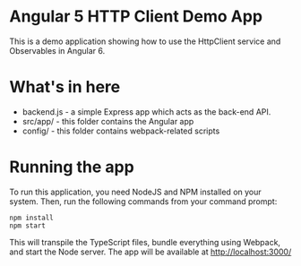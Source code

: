 # Angular 5 HTTP Client Demo App

This is a demo application showing how to use the HttpClient service and Observables in Angular 6.

# What's in here

- backend.js - a simple Express app which acts as the back-end API.
- src/app/ - this folder contains the Angular app
- config/ - this folder contains webpack-related scripts

# Running the app

To run this application, you need NodeJS and NPM installed on your system. Then, run the following commands from your command prompt:

```
npm install
npm start
```

This will transpile the TypeScript files, bundle everything using Webpack, and start the Node server.
The app will be available at [http://localhost:3000/](http://localhost:3000/)
